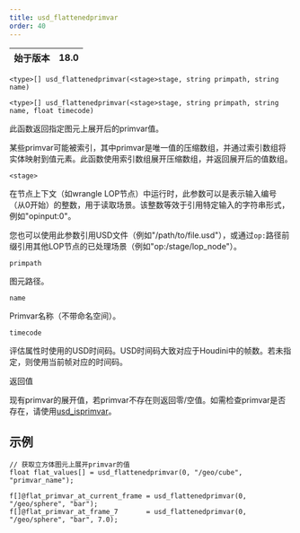 ```yaml
---
title: usd_flattenedprimvar
order: 40
---
```


| 始于版本 | 18.0 |
| --- | --- |

`<type>[] usd_flattenedprimvar(<stage>stage, string primpath, string name)`

`<type>[] usd_flattenedprimvar(<stage>stage, string primpath, string name, float timecode)`

此函数返回指定图元上展开后的primvar值。

某些primvar可能被索引，其中primvar是唯一值的压缩数组，并通过索引数组将实体映射到值元素。此函数使用索引数组展开压缩数组，并返回展开后的值数组。

`<stage>`

在节点上下文（如wrangle LOP节点）中运行时，此参数可以是表示输入编号（从0开始）的整数，用于读取场景。该整数等效于引用特定输入的字符串形式，例如"opinput:0"。

您也可以使用此参数引用USD文件（例如"/path/to/file.usd"），或通过`op:`路径前缀引用其他LOP节点的已处理场景（例如"op:/stage/lop_node"）。

`primpath`

图元路径。

`name`

Primvar名称（不带命名空间）。

`timecode`

评估属性时使用的USD时间码。USD时间码大致对应于Houdini中的帧数。若未指定，则使用当前帧对应的时间码。

返回值

现有primvar的展开值，若primvar不存在则返回零/空值。如需检查primvar是否存在，请使用[usd_isprimvar](./usd_isprimvar "检查图元是否具有指定名称的primvar")。

## 示例

```vex
// 获取立方体图元上展开primvar的值
float flat_values[] = usd_flattenedprimvar(0, "/geo/cube", "primvar_name");

f[]@flat_primvar_at_current_frame = usd_flattenedprimvar(0, "/geo/sphere", "bar");
f[]@flat_primvar_at_frame_7       = usd_flattenedprimvar(0, "/geo/sphere", "bar", 7.0);
```
